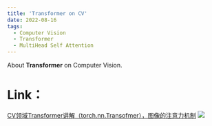 ```yaml
---
title: 'Transformer on CV'
date: 2022-08-16
tags:
  - Computer Vision
  - Transformer 
  - MultiHead Self Attention
---
```


About **Transformer** on Computer Vision.

Link：
======
<a href="https://zhuanlan.zhihu.com/p/554227321">CV领域Transformer讲解（torch.nn.Transofmer），图像的注意力机制</a>
<img src="https://img.shields.io/badge/in-%E7%9F%A5%E4%B9%8E-blue">&emsp;
